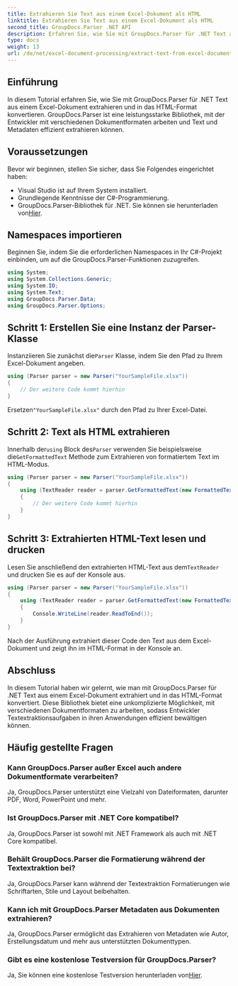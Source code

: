 ```yaml
---
title: Extrahieren Sie Text aus einem Excel-Dokument als HTML
linktitle: Extrahieren Sie Text aus einem Excel-Dokument als HTML
second_title: GroupDocs.Parser .NET API
description: Erfahren Sie, wie Sie mit GroupDocs.Parser für .NET Text aus Excel-Dokumenten extrahieren und in HTML konvertieren.
type: docs
weight: 13
url: /de/net/excel-document-processing/extract-text-from-excel-document-as-html/
---
```

## Einführung
In diesem Tutorial erfahren Sie, wie Sie mit GroupDocs.Parser für .NET Text aus einem Excel-Dokument extrahieren und in das HTML-Format konvertieren. GroupDocs.Parser ist eine leistungsstarke Bibliothek, mit der Entwickler mit verschiedenen Dokumentformaten arbeiten und Text und Metadaten effizient extrahieren können.
## Voraussetzungen
Bevor wir beginnen, stellen Sie sicher, dass Sie Folgendes eingerichtet haben:
- Visual Studio ist auf Ihrem System installiert.
- Grundlegende Kenntnisse der C#-Programmierung.
-  GroupDocs.Parser-Bibliothek für .NET. Sie können sie herunterladen von[Hier](https://releases.groupdocs.com/parser/net/).
## Namespaces importieren
Beginnen Sie, indem Sie die erforderlichen Namespaces in Ihr C#-Projekt einbinden, um auf die GroupDocs.Parser-Funktionen zuzugreifen.
```csharp
using System;
using System.Collections.Generic;
using System.IO;
using System.Text;
using GroupDocs.Parser.Data;
using GroupDocs.Parser.Options;
```
## Schritt 1: Erstellen Sie eine Instanz der Parser-Klasse
 Instanziieren Sie zunächst die`Parser` Klasse, indem Sie den Pfad zu Ihrem Excel-Dokument angeben.
```csharp
using (Parser parser = new Parser("YourSampleFile.xlsx"))
{
    // Der weitere Code kommt hierhin
}
```
 Ersetzen`"YourSampleFile.xlsx"` durch den Pfad zu Ihrer Excel-Datei.
## Schritt 2: Text als HTML extrahieren
 Innerhalb der`using` Block des`Parser` verwenden Sie beispielsweise die`GetFormattedText` Methode zum Extrahieren von formatiertem Text im HTML-Modus.
```csharp
using (Parser parser = new Parser("YourSampleFile.xlsx"))
{
    using (TextReader reader = parser.GetFormattedText(new FormattedTextOptions(FormattedTextMode.Html)))
    {
        // Der weitere Code kommt hierhin
    }
}
```
## Schritt 3: Extrahierten HTML-Text lesen und drucken
 Lesen Sie anschließend den extrahierten HTML-Text aus dem`TextReader` und drucken Sie es auf der Konsole aus.
```csharp
using (Parser parser = new Parser("YourSampleFile.xlsx"))
{
    using (TextReader reader = parser.GetFormattedText(new FormattedTextOptions(FormattedTextMode.Html)))
    {
        Console.WriteLine(reader.ReadToEnd());
    }
}
```
Nach der Ausführung extrahiert dieser Code den Text aus dem Excel-Dokument und zeigt ihn im HTML-Format in der Konsole an.
## Abschluss
In diesem Tutorial haben wir gelernt, wie man mit GroupDocs.Parser für .NET Text aus einem Excel-Dokument extrahiert und in das HTML-Format konvertiert. Diese Bibliothek bietet eine unkomplizierte Möglichkeit, mit verschiedenen Dokumentformaten zu arbeiten, sodass Entwickler Textextraktionsaufgaben in ihren Anwendungen effizient bewältigen können.

## Häufig gestellte Fragen
### Kann GroupDocs.Parser außer Excel auch andere Dokumentformate verarbeiten?
Ja, GroupDocs.Parser unterstützt eine Vielzahl von Dateiformaten, darunter PDF, Word, PowerPoint und mehr.
### Ist GroupDocs.Parser mit .NET Core kompatibel?
Ja, GroupDocs.Parser ist sowohl mit .NET Framework als auch mit .NET Core kompatibel.
### Behält GroupDocs.Parser die Formatierung während der Textextraktion bei?
Ja, GroupDocs.Parser kann während der Textextraktion Formatierungen wie Schriftarten, Stile und Layout beibehalten.
### Kann ich mit GroupDocs.Parser Metadaten aus Dokumenten extrahieren?
Ja, GroupDocs.Parser ermöglicht das Extrahieren von Metadaten wie Autor, Erstellungsdatum und mehr aus unterstützten Dokumenttypen.
### Gibt es eine kostenlose Testversion für GroupDocs.Parser?
 Ja, Sie können eine kostenlose Testversion herunterladen von[Hier](https://releases.groupdocs.com/).
